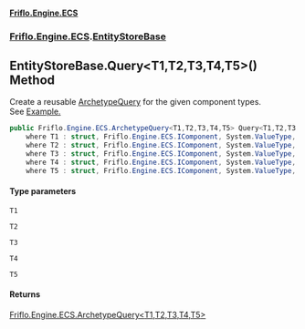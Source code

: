 #### [Friflo.Engine.ECS](index.md 'index')
### [Friflo.Engine.ECS](Friflo.Engine.ECS.md 'Friflo.Engine.ECS').[EntityStoreBase](EntityStoreBase.md 'Friflo.Engine.ECS.EntityStoreBase')

## EntityStoreBase.Query<T1,T2,T3,T4,T5>() Method

Create a reusable [ArchetypeQuery](ArchetypeQuery.md 'Friflo.Engine.ECS.ArchetypeQuery') for the given component types.<br/>
See <a href="https://github.com/friflo/Friflo.Json.Fliox/wiki/Examples-~-General#query-entities">Example.</a>

```csharp
public Friflo.Engine.ECS.ArchetypeQuery<T1,T2,T3,T4,T5> Query<T1,T2,T3,T4,T5>()
    where T1 : struct, Friflo.Engine.ECS.IComponent, System.ValueType, System.ValueType
    where T2 : struct, Friflo.Engine.ECS.IComponent, System.ValueType, System.ValueType
    where T3 : struct, Friflo.Engine.ECS.IComponent, System.ValueType, System.ValueType
    where T4 : struct, Friflo.Engine.ECS.IComponent, System.ValueType, System.ValueType
    where T5 : struct, Friflo.Engine.ECS.IComponent, System.ValueType, System.ValueType;
```
#### Type parameters

<a name='Friflo.Engine.ECS.EntityStoreBase.Query_T1,T2,T3,T4,T5_().T1'></a>

`T1`

<a name='Friflo.Engine.ECS.EntityStoreBase.Query_T1,T2,T3,T4,T5_().T2'></a>

`T2`

<a name='Friflo.Engine.ECS.EntityStoreBase.Query_T1,T2,T3,T4,T5_().T3'></a>

`T3`

<a name='Friflo.Engine.ECS.EntityStoreBase.Query_T1,T2,T3,T4,T5_().T4'></a>

`T4`

<a name='Friflo.Engine.ECS.EntityStoreBase.Query_T1,T2,T3,T4,T5_().T5'></a>

`T5`

#### Returns
[Friflo.Engine.ECS.ArchetypeQuery&lt;](ArchetypeQuery_T1,T2,T3,T4,T5_.md 'Friflo.Engine.ECS.ArchetypeQuery<T1,T2,T3,T4,T5>')[T1](EntityStoreBase.Query_T1,T2,T3,T4,T5_().md#Friflo.Engine.ECS.EntityStoreBase.Query_T1,T2,T3,T4,T5_().T1 'Friflo.Engine.ECS.EntityStoreBase.Query<T1,T2,T3,T4,T5>().T1')[,](ArchetypeQuery_T1,T2,T3,T4,T5_.md 'Friflo.Engine.ECS.ArchetypeQuery<T1,T2,T3,T4,T5>')[T2](EntityStoreBase.Query_T1,T2,T3,T4,T5_().md#Friflo.Engine.ECS.EntityStoreBase.Query_T1,T2,T3,T4,T5_().T2 'Friflo.Engine.ECS.EntityStoreBase.Query<T1,T2,T3,T4,T5>().T2')[,](ArchetypeQuery_T1,T2,T3,T4,T5_.md 'Friflo.Engine.ECS.ArchetypeQuery<T1,T2,T3,T4,T5>')[T3](EntityStoreBase.Query_T1,T2,T3,T4,T5_().md#Friflo.Engine.ECS.EntityStoreBase.Query_T1,T2,T3,T4,T5_().T3 'Friflo.Engine.ECS.EntityStoreBase.Query<T1,T2,T3,T4,T5>().T3')[,](ArchetypeQuery_T1,T2,T3,T4,T5_.md 'Friflo.Engine.ECS.ArchetypeQuery<T1,T2,T3,T4,T5>')[T4](EntityStoreBase.Query_T1,T2,T3,T4,T5_().md#Friflo.Engine.ECS.EntityStoreBase.Query_T1,T2,T3,T4,T5_().T4 'Friflo.Engine.ECS.EntityStoreBase.Query<T1,T2,T3,T4,T5>().T4')[,](ArchetypeQuery_T1,T2,T3,T4,T5_.md 'Friflo.Engine.ECS.ArchetypeQuery<T1,T2,T3,T4,T5>')[T5](EntityStoreBase.Query_T1,T2,T3,T4,T5_().md#Friflo.Engine.ECS.EntityStoreBase.Query_T1,T2,T3,T4,T5_().T5 'Friflo.Engine.ECS.EntityStoreBase.Query<T1,T2,T3,T4,T5>().T5')[&gt;](ArchetypeQuery_T1,T2,T3,T4,T5_.md 'Friflo.Engine.ECS.ArchetypeQuery<T1,T2,T3,T4,T5>')